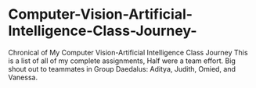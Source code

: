 # Computer-Vision-Artificial-Intelligence-Class-Journey-
Chronical of My Computer Vision-Artificial Intelligence Class Journey 
This is a list of all of my complete assignments, Half were a team effort. Big shout out to teammates in Group Daedalus: Aditya, Judith, Omied, and Vanessa. 
